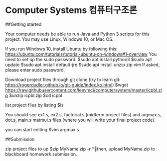 # Computer Systems 컴퓨터구조론 
##Getting started

Your computer needs be able to run Java and Python 3 scripts for this project. You may use Linux, Windows 10, or Mac OS.

If you run Windows 10, install Ubuntu by following this:
https://ubuntu.com/tutorials/tutorial-ubuntu-on-windows#1-overview 
You need to set up the sudo password.
$sudo apt install python3
$sudo apt update
$sudo apt install default-jre
$sudo apt install unzip zip vim
If asked, please enter sudo password.

Download project files through git clone (try to learn git:  https://rogerdudler.github.io/git-guide/index.ko.html)
$wget https://raw.githubusercontent.com/leeymcj/computersystem/master/icpbl.zip
$unzip icpbl.zip
$cd icpbl

list project files by listing
$ls

You should see ex1.s, ex2.s, factorial.s  (midterm project files) and argmax.s, dot.s, main.s matmul.s files (where you will write your final project code).

you can start editing
$vim argmax.s

##Submission

zip project files to up
$zip MyName.zip -r *then, upload MyName.zip to blackboard homework submission.
